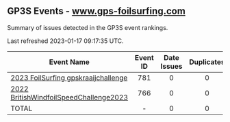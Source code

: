 ## GP3S Events - www.gps-foilsurfing.com

Summary of issues detected in the GP3S event rankings.

Last refreshed 2023-01-17 09:17:35 UTC.

| Event Name | Event ID | Date Issues | Duplicates | Ghosts | Missing | Incorrect | Actions |
| ---------- | :------: | :---------: | :--------: | :----: | :-----: | :-------: | :-----: |
| [2023 FoilSurfing gpskraaijchallenge](781.md) | 781 | 0 | 0 | 0 | 0 | 0 | 0 |
| [2022 BritishWindfoilSpeedChallenge2023](766.md) | 766 | 0 | 0 | 0 | 0 | 0 | 0 |
| TOTAL | - | 0 | 0 | 0 | 0 | 0 | 0 |
